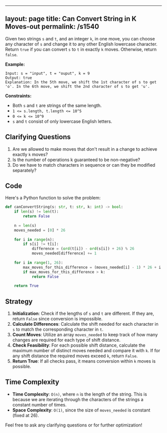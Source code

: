 
---
layout: page
title:  Can Convert String in K Moves-out
permalink: /s1540
---

Given two strings `s` and `t`, and an integer `k`, in one move, you can choose any character of `s` and change it to any other English lowercase character. Return `true` if you can convert `s` to `t` in exactly `k` moves. Otherwise, return `false`.

**Example:**
```
Input: s = "input", t = "ouput", k = 9
Output: true
Explanation: In the 5th move, we shift the 1st character of s to get 'o'. In the 6th move, we shift the 2nd character of s to get 'u'.
```

**Constraints:**
- Both `s` and `t` are strings of the same length.
- `1 <= s.length, t.length <= 10^5`
- `0 <= k <= 10^9`
- `s` and `t` consist of only lowercase English letters.

## Clarifying Questions
1. Are we allowed to make moves that don't result in a change to achieve exactly `k` moves?
2. Is the number of operations k guaranteed to be non-negative?
3. Do we have to match characters in sequence or can they be modified separately?

## Code
Here's a Python function to solve the problem:

```python
def canConvertString(s: str, t: str, k: int) -> bool:
    if len(s) != len(t):
        return False
    
    n = len(s)
    moves_needed = [0] * 26
    
    for i in range(n):
        if s[i] != t[i]:
            difference = (ord(t[i]) - ord(s[i]) + 26) % 26
            moves_needed[difference] += 1
    
    for i in range(1, 26):
        max_moves_for_this_difference = (moves_needed[i] - 1) * 26 + i
        if max_moves_for_this_difference > k:
            return False
            
    return True
```

## Strategy
1. **Initialization**: Check if the lengths of `s` and `t` are different. If they are, return `False` since conversion is impossible.
2. **Calculate Differences**: Calculate the shift needed for each character in `s` to match the corresponding character in `t`.
3. **Count Moves**: Utilize an array `moves_needed` to keep track of how many changes are required for each type of shift distance.
4. **Check Feasibility**: For each possible shift distance, calculate the maximum number of distinct moves needed and compare it with `k`. If for any shift distance the required moves exceed `k`, return `False`.
5. **Return True**: If all checks pass, it means conversion within `k` moves is possible.

## Time Complexity
- **Time Complexity**: `O(n)`, where `n` is the length of the string. This is because we are iterating through the characters of the strings a constant number of times.
- **Space Complexity**: `O(1)`, since the size of `moves_needed` is constant (fixed at 26).

Feel free to ask any clarifying questions or for further optimization!